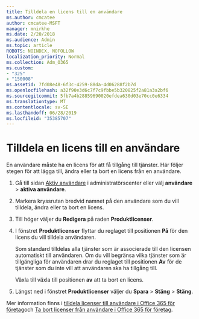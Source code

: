 ```yaml
---
title: Tilldela en licens till en användare
ms.author: cmcatee
author: cmcatee-MSFT
manager: mnirkhe
ms.date: 2/20/2018
ms.audience: Admin
ms.topic: article
ROBOTS: NOINDEX, NOFOLLOW
localization_priority: Normal
ms.collection: Adm_O365
ms.custom:
- "325"
- "150008"
ms.assetid: 7fd08e48-6f3c-4259-88da-4d06288f2b7d
ms.openlocfilehash: a32f90e3d6c7f7c9fbbe5b320825f2a81a3a2bf6
ms.sourcegitcommit: 5fb7a4b28859690020efdea630d03e70cc0e6334
ms.translationtype: MT
ms.contentlocale: sv-SE
ms.lasthandoff: 06/28/2019
ms.locfileid: "35385707"
---
```

# <a name="how-to-assign-a-license-to-a-user"></a>Tilldela en licens till en användare

En användare måste ha en licens för att få tillgång till tjänster. Här följer stegen för att lägga till, ändra eller ta bort en licens från en användare.
  
1. Gå till sidan [Aktiv användare](https://go.microsoft.com/fwlink/p/?linkid=834822) i administratörscenter eller välj **användare** \> **aktiva användare**.

2. Markera kryssrutan bredvid namnet på den användare som du vill tilldela, ändra eller ta bort en licens.

3. Till höger väljer du **Redigera** på raden **Produktlicenser**.

4. I fönstret **Produktlicenser** flyttar du reglaget till positionen **På** för den licens du vill tilldela användaren.

    Som standard tilldelas alla tjänster som är associerade till den licensen automatiskt till användaren. Om du vill begränsa vilka tjänster som är tillgängliga för användaren drar du reglaget till positionen **Av** för de tjänster som du inte vill att användaren ska ha tillgång till.

    Växla till växla till positionen **av** att ta bort en licens.

5. Längst ned i fönstret **Produktlicenser** väljer du **Spara** \> **Stäng** \> **Stäng**.

Mer information finns i [tilldela licenser till användare i Office 365 för företag](https://support.office.com/article/997596b5-4173-4627-b915-36abac6786dc)och [Ta bort licenser från användare i Office 365 för företag](https://support.office.com/article/9b497c85-d0a4-4735-80fa-d3565bc05bd1).
  